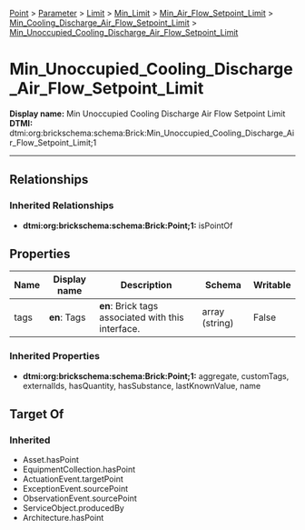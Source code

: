 [Point](../../../../../Point.md) > [Parameter](../../../../Parameter.md) > [Limit](../../../Limit.md) > [Min_Limit](../../Min_Limit.md) > [Min_Air_Flow_Setpoint_Limit](../Min_Air_Flow_Setpoint_Limit.md) > [Min_Cooling_Discharge_Air_Flow_Setpoint_Limit](Min_Cooling_Discharge_Air_Flow_Setpoint_Limit.md) > [Min_Unoccupied_Cooling_Discharge_Air_Flow_Setpoint_Limit](#)
# Min_Unoccupied_Cooling_Discharge_Air_Flow_Setpoint_Limit

**Display name:** Min Unoccupied Cooling Discharge Air Flow Setpoint Limit<br />
**DTMI:** dtmi:org:brickschema:schema:Brick:Min_Unoccupied_Cooling_Discharge_Air_Flow_Setpoint_Limit;1

---
## Relationships
### Inherited Relationships
* **dtmi:org:brickschema:schema:Brick:Point;1:** isPointOf
## Properties
|Name|Display name|Description|Schema|Writable|
|-|-|-|-|-|
|tags|**en**: Tags|**en**: Brick tags associated with this interface.|array (string)|False|
### Inherited Properties
* **dtmi:org:brickschema:schema:Brick:Point;1:** aggregate, customTags, externalIds, hasQuantity, hasSubstance, lastKnownValue, name
## Target Of
### Inherited
* Asset.hasPoint
* EquipmentCollection.hasPoint
* ActuationEvent.targetPoint
* ExceptionEvent.sourcePoint
* ObservationEvent.sourcePoint
* ServiceObject.producedBy
* Architecture.hasPoint
